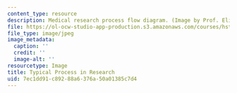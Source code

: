 ```yaml
---
content_type: resource
description: Medical research process flow diagram. (Image by Prof. Elizabeth R. Myers.)
file: https://ol-ocw-studio-app-production.s3.amazonaws.com/courses/hst-502-survival-skills-for-researchers-the-responsible-conduct-of-research-spring-2003/7ec1dd91c89288a6376a50a01385c7d4_chp_med_research_process.jpg
file_type: image/jpeg
image_metadata:
  caption: ''
  credit: ''
  image-alt: ''
resourcetype: Image
title: Typical Process in Research
uid: 7ec1dd91-c892-88a6-376a-50a01385c7d4
---
```

